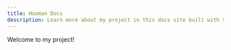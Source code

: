 ```yaml
---
title: Hooman Docs
description: Learn more about my project in this docs site built with Starlight.
---
```


Welcome to my project!